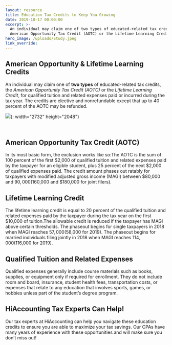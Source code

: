 ```yaml
---
layout: resource
title: Education Tax Credits to Keep You Growing
date: 2019-10-17 00:00:00
excerpt: >-
  An individual may claim one of two types of educated-related tax credits, the
  American Opportunity Tax Credit (AOTC) or the Lifetime Learning Credit...
hero_image: /uploads/Study.jpeg
link_override:
---
```


## American Opportunity & Lifetime Learning Credits

An individual may claim one of&nbsp;**two types**&nbsp;of educated-related tax credits, the&nbsp;*American Opportunity Tax Credit (AOTC)*&nbsp;or the&nbsp;*Lifetime Learning Credit*, for qualified tuition and related expenses paid or incurred during the tax year. The credits are elective and nonrefundable except that up to 40 percent of the AOTC may be refunded.

![](/uploads/educationrectangle-2.jpeg){: width="2732" height="2048"}

&nbsp;

## American Opportunity Tax Credit (AOTC)

In its most basic form, the exclusion works like so:The AOTC is the sum of 100 percent of the first $2,000 of qualified tuition and related expenses paid by the taxpayer for an eligible student, plus 25 percent of the next $2,000 of qualified expenses paid. The credit amount phases out ratably for taxpayers with modified adjusted gross income (MAGI) between $80,000 and $90,000 ($160,000 and $180,000 for joint filers).

## Lifetime Learning Credit

The lifetime learning credit is equal to 20 percent of the qualified tuition and related expenses paid by the taxpayer during the tax year on the first $10,000 of tuition.The allowable credit is reduced if the taxpayer has MAGI above certain thresholds. The phaseout begins for single taxpayers in 2018 when MAGI reaches $57,000 ($58,000 for 2019). The phaseout begins for married individuals filing jointly in 2018 when MAGI reaches $114,000 ($116,000 for 2019).

## Qualified Tuition and Related Expenses

Qualified expenses generally include course materials such as books, supplies, or equipment only if required for enrollment. They do not include room and board, insurance, student health fees, transportation costs, or expenses that relate to any education that involves sports, games, or hobbies unless part of the student’s degree program.

## HiAccounting Tax Experts Can Help\!

Our tax experts at HiAccounting can help you navigate these education credits to ensure you are able to maximize your tax savings. Our CPAs have many years of experience with these opportunities and will make sure you don’t miss out\!
